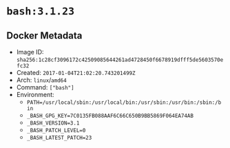 # `bash:3.1.23`

## Docker Metadata

- Image ID: `sha256:1c28cf3096172c42509085644261ad4728450f6678919dfff5de5603570efc32`
- Created: `2017-01-04T21:02:20.743201499Z`
- Arch: `linux`/`amd64`
- Command: `["bash"]`
- Environment:
  - `PATH=/usr/local/sbin:/usr/local/bin:/usr/sbin:/usr/bin:/sbin:/bin`
  - `_BASH_GPG_KEY=7C0135FB088AAF6C66C650B9BB5869F064EA74AB`
  - `_BASH_VERSION=3.1`
  - `_BASH_PATCH_LEVEL=0`
  - `_BASH_LATEST_PATCH=23`
